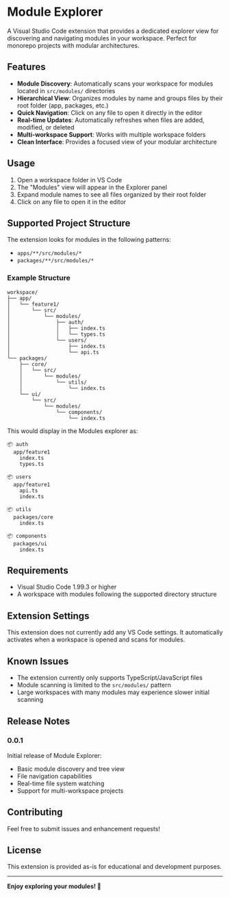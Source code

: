 # Module Explorer

A Visual Studio Code extension that provides a dedicated explorer view for discovering and navigating modules in your workspace. Perfect for monorepo projects with modular architectures.

## Features

- **Module Discovery**: Automatically scans your workspace for modules located in `src/modules/` directories
- **Hierarchical View**: Organizes modules by name and groups files by their root folder (app, packages, etc.)
- **Quick Navigation**: Click on any file to open it directly in the editor
- **Real-time Updates**: Automatically refreshes when files are added, modified, or deleted
- **Multi-workspace Support**: Works with multiple workspace folders
- **Clean Interface**: Provides a focused view of your modular architecture

## Usage

1. Open a workspace folder in VS Code
2. The "Modules" view will appear in the Explorer panel
3. Expand module names to see all files organized by their root folder
4. Click on any file to open it in the editor

## Supported Project Structure

The extension looks for modules in the following patterns:
- `apps/**/src/modules/*`
- `packages/**/src/modules/*`

### Example Structure

```
workspace/
├── app/
│   └── feature1/
│       └── src/
│           └── modules/
│               ├── auth/
│               │   ├── index.ts
│               │   └── types.ts
│               └── users/
│                   ├── index.ts
│                   └── api.ts
└── packages/
    ├── core/
    │   └── src/
    │       └── modules/
    │           └── utils/
    │               └── index.ts
    └── ui/
        └── src/
            └── modules/
                └── components/
                    └── index.ts
```

This would display in the Modules explorer as:
```
📦 auth
  app/feature1
    index.ts
    types.ts

📦 users
  app/feature1
    api.ts
    index.ts

📦 utils
  packages/core
    index.ts

📦 components
  packages/ui
    index.ts
```

## Requirements

- Visual Studio Code 1.99.3 or higher
- A workspace with modules following the supported directory structure

## Extension Settings

This extension does not currently add any VS Code settings. It automatically activates when a workspace is opened and scans for modules.

## Known Issues

- The extension currently only supports TypeScript/JavaScript files
- Module scanning is limited to the `src/modules/` pattern
- Large workspaces with many modules may experience slower initial scanning

## Release Notes

### 0.0.1

Initial release of Module Explorer:
- Basic module discovery and tree view
- File navigation capabilities
- Real-time file system watching
- Support for multi-workspace projects

## Contributing

Feel free to submit issues and enhancement requests!

## License

This extension is provided as-is for educational and development purposes.

---

**Enjoy exploring your modules! 🚀**
